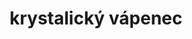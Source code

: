 ---
layout: hornina
title:  "krystalický vápenec"
order: 1
images:
  presence:
    - 01-vyskyt-Těžba krystalického vápence.png
location:
  x: 1122750
  y: 808600
  text: Z lomu Velké Hydčice (okres Klatovy, Plzeňský kraj)
material: Z krystalů kalcitu (to je uhličitan vápenatý CaCO<sub>3</sub>).
story: Na dně mělkého moře se ukládaly vápnité schránky živočichů, až vznikly vrstvy vápenců o mocnosti 300 m. Později, při variském vrásnění, se srazily litosférické desky a na místě srážky vyrostly veliké hory. Vápenec byl zatlačen hluboko pod povrch Země, kde je vysoká teplota a velký tlak. Při tom se vytvořily velké krystaly kalcitu a zbytky schránek živočichů se zničily. O mnoho později se vápenec díky erozi opět dostal na povrch Země.
usage: Tento krystalický vápenec je velmi čistý (obsahuje hodně CaCO<sub>3</sub>), a proto se dá využít k výrobě vápna. Vápenec se těží v lomu, drtí se na menší kousky a vypaluje se v peci. Tak se vyrábí pálené vápno (oxid vápenatý). Když se pálené vápno smíchá s vodou, vznikne hašené vápno, které se používá na bílení. Vápenec rozemletý na prášek se používá k odsiřování kouřových plynů v uhelných elektrárnách - vápenec na sebe naváže síru a vznikne sádrovec, který můžeme využít při výrobě sádrokartonu. Některé mramory jsou oblíbeným materiálem kameníků a sochařů.
seeAlso: |
  - na {% hornina_link 6 %}, {% hornina_link 36 %}, {% hornina_link 86 %} a {% hornina_link 87 %}  - uvidíš, jak jsem asi mohl vypadat před přeměnou v mramor
  - na {% hornina_link 68 %} - uvidíš, jak vypadá jiný mramor
category: moldanubikum
type:
  name: metamorfity
  description: horniny přeměněné
events:
  - description: přeměna v mramor
    geologic-period: karbon
  - description: vznik vápence
    geologic-period: proterozoikum
---